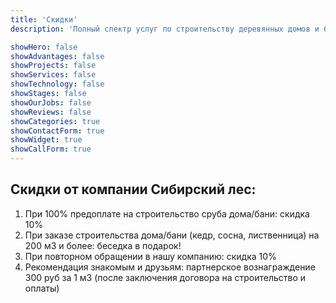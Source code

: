 ```yaml
---
title: 'Скидки'
description: 'Полный спектр услуг по строительству деревянных домов и бань'

showHero: false
showAdvantages: false
showProjects: false
showServices: false
showTechnology: false
showStages: false
showOurJobs: false
showReviews: false
showCategories: true
showContactForm: true
showWidget: true
showCallForm: true
---
```


## Скидки от компании Сибирский лес:

1. При 100% предоплате на строительство сруба дома/бани: скидка 10%
2. При заказе строительства дома/бани (кедр, сосна, лиственница) на 200 м3 и более: беседка в подарок!
3. При повторном обращении в нашу компанию: скидка 10%
4. Рекомендация знакомым и друзьям: партнерское вознаграждение 300 руб за 1 м3 (после заключения договора на строительство и оплаты)
